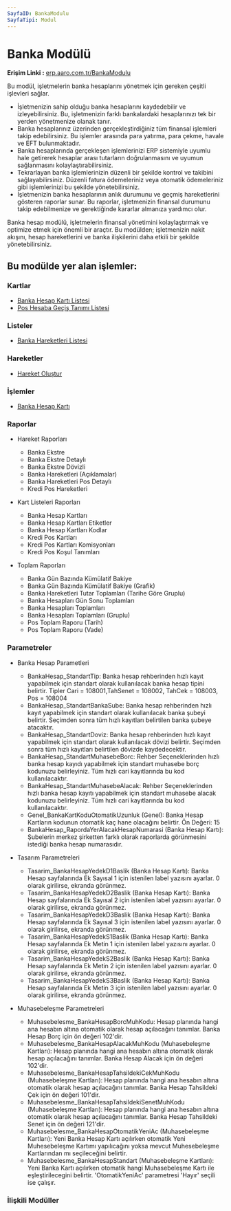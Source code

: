 ```yaml
---
SayfaID: BankaModulu
SayfaTipi: Modul
---
```


# Banka Modülü

**Erişim Linki :** [erp.aaro.com.tr/BankaModulu](https://erp.aaro.com.tr/BankaModulu)

Bu modül, işletmelerin banka hesaplarını yönetmek için gereken çeşitli işlevleri sağlar. 

- İşletmenizin sahip olduğu banka hesaplarını kaydedebilir ve izleyebilirsiniz. Bu, işletmenizin farklı bankalardaki hesaplarınızı tek bir yerden yönetmenize olanak tanır.
- Banka hesaplarınız üzerinden gerçekleştirdiğiniz tüm finansal işlemleri takip edebilirsiniz. Bu işlemler arasında para yatırma, para çekme, havale ve EFT bulunmaktadır.
- Banka hesaplarında gerçekleşen işlemlerinizi ERP sistemiyle uyumlu hale getirerek hesaplar arası tutarların doğrulanmasını ve uyumun sağlanmasını kolaylaştırabilirsiniz.
- Tekrarlayan banka işlemlerinizin düzenli bir şekilde kontrol ve takibini sağlayabilirsiniz. Düzenli fatura ödemeleriniz veya otomatik ödemeleriniz gibi işlemlerinizi bu şekilde yönetebilirsiniz.
- İşletmenizin banka hesaplarının anlık durumunu ve geçmiş hareketlerini gösteren raporlar sunar. Bu raporlar, işletmenizin finansal durumunu takip edebilmenize ve gerektiğinde kararlar almanıza yardımcı olur.

Banka hesap modülü, işletmelerin finansal yönetimini kolaylaştırmak ve optimize etmek için önemli bir araçtır. 
Bu modülden; işletmenizin nakit akışını, hesap hareketlerini ve banka ilişkilerini daha etkili bir şekilde yönetebilirsiniz.

## Bu modülde yer alan işlemler:

### Kartlar

- [Banka Hesap Kartı Listesi](../Banka/BankaHesapListesi.md)
- [Pos Hesaba Geçiş Tanımı Listesi](../Banka/PosHesabaGecisTanimiListesi.md)

### Listeler

- [Banka Hareketleri Listesi](../Banka/BankaHareketleriListesi.md)

### Hareketler

- [Hareket Oluştur](../Banka/HareketOlustur.md)

### İşlemler

- [Banka Hesap Kartı](../Banka/BankaHesapKarti.md)

### Raporlar

- Hareket Raporları
	- Banka Ekstre
	- Banka Ekstre Detaylı
	- Banka Ekstre Dövizli
	- Banka Hareketleri (Açıklamalar)
	- Banka Hareketleri Pos Detaylı
	- Kredi Pos Hareketleri

- Kart Listeleri Raporları
	- Banka Hesap Kartları
	- Banka Hesap Kartları Etiketler
	- Banka Hesap Kartları Kodlar
	- Kredi Pos Kartları 
	- Kredi Pos Kartları Komisyonları
	- Kredi Pos Koşul Tanımları

- Toplam Raporları
	- Banka Gün Bazında Kümülatif Bakiye
	- Banka Gün Bazında Kümülatif Bakiye (Grafik)
	- Banka Hareketleri Tutar Toplamları (Tarihe Göre Gruplu)
	- Banka Hesapları Gün Sonu Toplamları
	- Banka Hesapları Toplamları
	- Banka Hesapları Toplamları (Gruplu)
	- Pos Toplam Raporu (Tarih)
	- Pos Toplam Raporu (Vade)

### Parametreler

- Banka Hesap Parametleri 
	- BankaHesap_StandartTip: Banka hesap rehberinden hızlı kayıt yapabilmek için standart olarak kullanılacak banka hesap tipini belirtir. Tipler Cari = 108001,TahSenet = 108002, TahCek = 108003, Pos = 108004
	- BankaHesap_StandartBankaSube: Banka hesap rehberinden hızlı kayıt yapabilmek için standart olarak kullanılacak banka şubeyi belirtir. Seçimden sonra tüm hızlı kayıtları belirtilen banka şubeye atacaktır.
	- BankaHesap_StandartDoviz: Banka hesap rehberinden hızlı kayıt yapabilmek için standart olarak kullanılacak dövizi belirtir. Seçimden sonra tüm hızlı kayıtları belirtilen dövizde kaydedecektir.
	- BankaHesap_StandartMuhasebeBorc: Rehber Seçeneklerinden hızlı banka hesap kayıdı yapabilmek için standart muhasebe borç kodunuzu belirleyiniz. Tüm hızlı cari kayıtlarında bu kod kullanılacaktır.
	- BankaHesap_StandartMuhasebeAlacak: Rehber Seçeneklerinden hızlı banka hesap kayıtı yapabilmek için standart muhasebe alacak kodunuzu belirleyiniz. Tüm hızlı cari kayıtlarında bu kod kullanılacaktır.
	- Genel_BankaKartKoduOtomatikUzunluk (Genel): Banka Hesap Kartların kodunun otomatik kaç hane olacağını belirtir. Ön Değeri: 15
	- BankaHesap_RapordaYerAlacakHesapNumarasi (Banka Hesap Kartı): Şubelerin merkez şirketten farklı olarak raporlarda görünmesini istediği banka hesap numarasıdır.

- Tasarım Parametreleri 
	- Tasarim_BankaHesapYedekD1Baslik (Banka Hesap Kartı): Banka Hesap sayfalarında Ek Sayısal 1 için istenilen label yazısını ayarlar. 0 olarak girilirse, ekranda görünmez.
	- Tasarim_BankaHesapYedekD2Baslik (Banka Hesap Kartı): Banka Hesap sayfalarında Ek Sayısal 2 için istenilen label yazısını ayarlar. 0 olarak girilirse, ekranda görünmez.
	- Tasarim_BankaHesapYedekD3Baslik (Banka Hesap Kartı): Banka Hesap sayfalarında Ek Sayısal 3 için istenilen label yazısını ayarlar. 0 olarak girilirse, ekranda görünmez.
	- Tasarim_BankaHesapYedekS1Baslik (Banka Hesap Kartı): Banka Hesap sayfalarında Ek Metin 1 için istenilen label yazısını ayarlar. 0 olarak girilirse, ekranda görünmez.
	- Tasarim_BankaHesapYedekS2Baslik (Banka Hesap Kartı): Banka Hesap sayfalarında Ek Metin 2 için istenilen label yazısını ayarlar. 0 olarak girilirse, ekranda görünmez.
	- Tasarim_BankaHesapYedekS3Baslik (Banka Hesap Kartı): Banka Hesap sayfalarında Ek Metin 3 için istenilen label yazısını ayarlar. 0 olarak girilirse, ekranda görünmez.

- Muhasebeleşme Parametreleri
	- Muhasebelesme_BankaHesapBorcMuhKodu: Hesap planında hangi ana hesabın altına otomatik olarak hesap açılacağını tanımlar. Banka Hesap Borç için ön değeri 102'dir.
	- Muhasebelesme_BankaHesapAlacakMuhKodu (Muhasebeleşme Kartları): Hesap planında hangi ana hesabın altına otomatik olarak hesap açılacağını tanımlar. Banka Hesap Alacak için ön değeri 102'dir.
	- Muhasebelesme_BankaHesapTahsildekiCekMuhKodu (Muhasebeleşme Kartları): Hesap planında hangi ana hesabın altına otomatik olarak hesap açılacağını tanımlar. Banka Hesap Tahsildeki Çek için ön değeri 101'dir.
	- Muhasebelesme_BankaHesapTahsildekiSenetMuhKodu (Muhasebeleşme Kartları): Hesap planında hangi ana hesabın altına otomatik olarak hesap açılacağını tanımlar. Banka Hesap Tahsildeki Senet için ön değeri 121'dir.
	- Muhasebelesme_BankaHesapOtomatikYeniAc (Muhasebeleşme Kartları): Yeni Banka Hesap Kartı açılırken otomatik Yeni Muhesebeleşme Kartımı yapılıcağını yoksa mevcut Muhesebeleşme Kartlarından mı seçileceğini belirtir.
	- Muhasebelesme_BankaHesapStandart (Muhasebeleşme Kartları): Yeni Banka Kartı açılırken otomatik hangi Muhasebeleşme Kartı ile eşleştirilecegini belirtir. 'OtomatikYeniAc' parametresi 'Hayır' seçili ise çalışır.


### İlişkili Modüller
